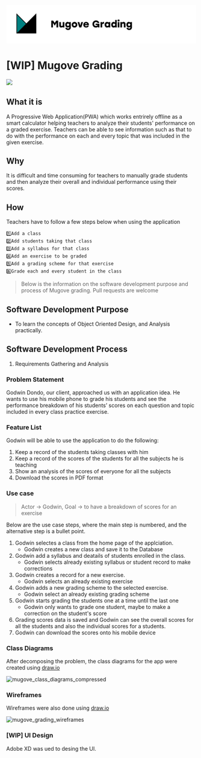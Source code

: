 ![alt text](./src/static/mugove_logo_doc.png)

# [WIP] Mugove Grading

![](https://img.shields.io/badge/version-1.0-blue)

## What it is

A Progressive Web Application(PWA) which works entrirely offline as a smart calculator helping teachers to analyze their students' performance on a graded exercise.
Teachers can be able to see information such as that to do with the performance on each and every topic that was included in the given exercise.

## Why

It is difficult and time consuming for teachers to manually grade students and then analyze their overall and individual performance using their scores.

## How

Teachers have to follow a few steps below when using the application

```
1️⃣Add a class
2️⃣Add students taking that class
3️⃣Add a syllabus for that class
4️⃣Add an exercise to be graded
5️⃣Add a grading scheme for that exercise
6️⃣Grade each and every student in the class
```


>Below is the information on the software development purpose and process of Mugove grading.
Pull requests are welcome

## Software Development Purpose 
- To learn the concepts of Object Oriented Design, and Analysis practically.

## Software Development Process

1. Requirements Gathering and Analysis

### Problem Statement
Godwin Dondo, our client, approached us with an application idea. He wants to use his mobile phone to grade his students and see the performance breakdown of his students’ scores on each question and topic included in every class practice exercise.

### Feature List

Godwin will be able to use the application to do the following:

1. Keep a record of the students taking classes with him
2. Keep a record of the scores of the students for all the subjects he is teaching
3. Show an analysis of the scores of everyone for all the subjects
4. Download the scores in PDF format

### Use case
> Actor -> Godwin, Goal -> to have a breakdown of scores for an exercise

Below are the use case steps, where the main step is numbered, and the  alternative step is a bullet point.

1. Godwin selectes a class from the home page of the applciation.
    *  Godwin creates a new class and save it to the Database
2. Godwin add a syllabus and deatails of students enrolled in the class.
    * Godwin selects already existing syllabus or student record to make corrections
3. Godwin creates a record for a new exercise.
    * Godwin selects an already existing exercise 
4. Godwin adds a new grading scheme to the selected exercise.
    * Godwin select an already existing grading scheme
5. Godwin starts grading the students one at a time until the last one
    * Godwin only wants to grade one student, maybe to make a correction on the student's score
6. Grading scores data is saved and Godwin can see the overall scores for all the students and also the individual scores for a students.
7. Godwin can download the scores onto his mobile device

### Class Diagrams

After decomposing the problem, the class diagrams for the app were created using [draw.io](https://app.diagrams.net/)

![mugove_class_diagrams_compressed](https://user-images.githubusercontent.com/87081585/170874179-d012b273-0c39-40bb-9626-82a51b78bd6c.jpg)

### Wireframes
Wireframes were also done using [draw.io](https://app.diagrams.net/)

![mugove_grading_wireframes](https://user-images.githubusercontent.com/87081585/170874190-bf522c4e-ea12-4287-bb59-f83b014de975.jpg)

### [WIP] UI Design
Adobe XD was ued to desing the UI.

